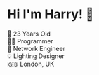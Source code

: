 # Hi I'm Harry! 👋
🎂 23 Years Old  
👨‍💻 Programmer  
🛜 Network Engineer  
💡 Lighting Designer  
🇬🇧 London, UK
